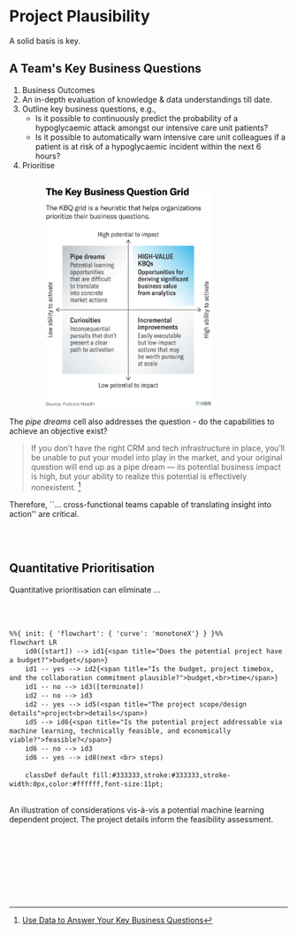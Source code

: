 # Project Plausibility

A solid basis is key.

## A Team's Key Business Questions

<ol class="numeric">
  <li class="numeric">Business Outcomes</li>
  <li class="numeric">An in-depth evaluation of knowledge & data understandings till date.</li>
  <li class="numeric">Outline key business questions, e.g.,
    <ul><li>Is it possible to continuously predict the probability of a hypoglycaemic attack amongst our intensive care unit patients?</li>
    <li>Is it possible to automatically warn intensive care unit colleagues if a patient is at risk of a hypoglycaemic incident within the next 6 hours?</li></ul>
  </li>
  <li class="numeric">Prioritise</li>
</ol>


<br>

<img src="../../../assets/W200128_TROYANOS_THEKEY-1200x1580.png" alt="priorities" width="60%" style="margin-left: 65px">

<br>

The _pipe dreams_ cell also addresses the question - do the capabilities to achieve an objective exist?


> If you don’t have the right CRM and tech infrastructure in place, you’ll be unable to put your model into play in the market, and your original question will end up as a pipe dream — its potential business impact is high, but your ability to realize this potential is effectively nonexistent. [^Tyranos]


Therefore, ``... cross-functional teams capable of translating insight into action'' are critical.

<br>
<br>


## Quantitative Prioritisation

Quantitative prioritisation can eliminate ...




<br>





<br>

```{mermaid}
%%{ init: { 'flowchart': { 'curve': 'monotoneX'} } }%%
flowchart LR    
    id0([start]) --> id1{<span title="Does the potential project have a budget?">budget</span>} 
    id1 -- yes --> id2{<span title="Is the budget, project timebox, and the collaboration commitment plausible?">budget,<br>time</span>}
    id1 -- no --> id3([terminate])
    id2 -- no --> id3
    id2 -- yes --> id5(<span title="The project scope/design details">project<br>details</span>)
    id5 --> id6{<span title="Is the potential project addressable via machine learning, technically feasible, and economically viable?">feasible?</span>}
    id6 -- no --> id3
    id6 -- yes --> id8(next <br> steps)
    
    classDef default fill:#333333,stroke:#333333,stroke-width:0px,color:#ffffff,font-size:11pt;
```

<br>

<figcaption>An illustration of considerations vis-à-vis a potential machine learning dependent project.  The project details 
inform the feasibility assessment.</figcaption>

<br>
<br>
<br>
<br>

<br>
<br>
<br>
<br>

[^Tyranos]: [Use Data to Answer Your Key Business Questions](https://hbr.org/2020/02/use-data-to-answer-your-key-business-questions)

